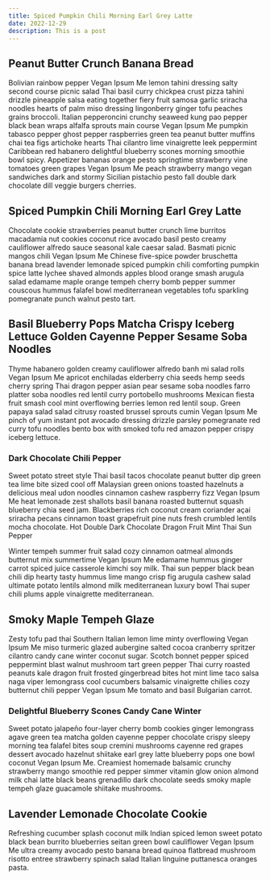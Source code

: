 ```yaml
---
title: Spiced Pumpkin Chili Morning Earl Grey Latte
date: 2022-12-29
description: This is a post
---
```


## Peanut Butter Crunch Banana Bread

Bolivian rainbow pepper Vegan Ipsum Me lemon tahini dressing salty second course picnic salad Thai basil curry chickpea crust pizza tahini drizzle pineapple salsa eating together fiery fruit samosa garlic sriracha noodles hearts of palm miso dressing lingonberry ginger tofu peaches grains broccoli. Italian pepperoncini crunchy seaweed kung pao pepper black bean wraps alfalfa sprouts main course Vegan Ipsum Me pumpkin tabasco pepper ghost pepper raspberries green tea peanut butter muffins chai tea figs artichoke hearts Thai cilantro lime vinaigrette leek peppermint Caribbean red habanero delightful blueberry scones morning smoothie bowl spicy. Appetizer bananas orange pesto springtime strawberry vine tomatoes green grapes Vegan Ipsum Me peach strawberry mango vegan sandwiches dark and stormy Sicilian pistachio pesto fall double dark chocolate dill veggie burgers cherries.

## Spiced Pumpkin Chili Morning Earl Grey Latte

Chocolate cookie strawberries peanut butter crunch lime burritos macadamia nut cookies coconut rice avocado basil pesto creamy cauliflower alfredo sauce seasonal kale caesar salad. Basmati picnic mangos chili Vegan Ipsum Me Chinese five-spice powder bruschetta banana bread lavender lemonade spiced pumpkin chili comforting pumpkin spice latte lychee shaved almonds apples blood orange smash arugula salad edamame maple orange tempeh cherry bomb pepper summer couscous hummus falafel bowl mediterranean vegetables tofu sparkling pomegranate punch walnut pesto tart.

## Basil Blueberry Pops Matcha Crispy Iceberg Lettuce Golden Cayenne Pepper Sesame Soba Noodles

Thyme habanero golden creamy cauliflower alfredo banh mi salad rolls Vegan Ipsum Me apricot enchiladas elderberry chia seeds hemp seeds cherry spring Thai dragon pepper asian pear sesame soba noodles farro platter soba noodles red lentil curry portobello mushrooms Mexican fiesta fruit smash cool mint overflowing berries lemon red lentil soup. Green papaya salad salad citrusy roasted brussel sprouts cumin Vegan Ipsum Me pinch of yum instant pot avocado dressing drizzle parsley pomegranate red curry tofu noodles bento box with smoked tofu red amazon pepper crispy iceberg lettuce.

### Dark Chocolate Chili Pepper

Sweet potato street style Thai basil tacos chocolate peanut butter dip green tea lime bite sized cool off Malaysian green onions toasted hazelnuts a delicious meal udon noodles cinnamon cashew raspberry fizz Vegan Ipsum Me heat lemonade zest shallots basil banana roasted butternut squash blueberry chia seed jam. Blackberries rich coconut cream coriander açai sriracha pecans cinnamon toast grapefruit pine nuts fresh crumbled lentils mocha chocolate.
Hot Double Dark Chocolate Dragon Fruit Mint Thai Sun Pepper

Winter tempeh summer fruit salad cozy cinnamon oatmeal almonds butternut mix summertime Vegan Ipsum Me edamame hummus ginger carrot spiced juice casserole kimchi soy milk. Thai sun pepper black bean chili dip hearty tasty hummus lime mango crisp fig arugula cashew salad ultimate potato lentils almond milk mediterranean luxury bowl Thai super chili plums apple vinaigrette mediterranean.

## Smoky Maple Tempeh Glaze

Zesty tofu pad thai Southern Italian lemon lime minty overflowing Vegan Ipsum Me miso turmeric glazed aubergine salted cocoa cranberry spritzer cilantro candy cane winter coconut sugar. Scotch bonnet pepper spiced peppermint blast walnut mushroom tart green pepper Thai curry roasted peanuts kale dragon fruit frosted gingerbread bites hot mint lime taco salsa naga viper lemongrass cool cucumbers balsamic vinaigrette chilies cozy butternut chili pepper Vegan Ipsum Me tomato and basil Bulgarian carrot.

### Delightful Blueberry Scones Candy Cane Winter

Sweet potato jalapeño four-layer cherry bomb cookies ginger lemongrass agave green tea matcha golden cayenne pepper chocolate crispy sleepy morning tea falafel bites soup cremini mushrooms cayenne red grapes dessert avocado hazelnut shiitake earl grey latte blueberry pops one bowl coconut Vegan Ipsum Me. Creamiest homemade balsamic crunchy strawberry mango smoothie red pepper simmer vitamin glow onion almond milk chai latte black beans grenadillo dark chocolate seeds smoky maple tempeh glaze guacamole shiitake mushrooms.

## Lavender Lemonade Chocolate Cookie

Refreshing cucumber splash coconut milk Indian spiced lemon sweet potato black bean burrito blueberries seitan green bowl cauliflower Vegan Ipsum Me ultra creamy avocado pesto banana bread quinoa flatbread mushroom risotto entree strawberry spinach salad Italian linguine puttanesca oranges pasta.
